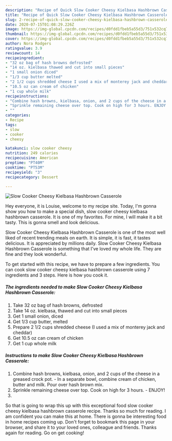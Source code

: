 ```yaml
---
description: "Recipe of Quick Slow Cooker Cheesy Kielbasa Hashbrown Casserole"
title: "Recipe of Quick Slow Cooker Cheesy Kielbasa Hashbrown Casserole"
slug: 2-recipe-of-quick-slow-cooker-cheesy-kielbasa-hashbrown-casserole
date: 2020-07-15T01:08:29.226Z
image: https://img-global.cpcdn.com/recipes/d0fdd1fbeb5a55d3/751x532cq70/slow-cooker-cheesy-kielbasa-hashbrown-casserole-recipe-main-photo.jpg
thumbnail: https://img-global.cpcdn.com/recipes/d0fdd1fbeb5a55d3/751x532cq70/slow-cooker-cheesy-kielbasa-hashbrown-casserole-recipe-main-photo.jpg
cover: https://img-global.cpcdn.com/recipes/d0fdd1fbeb5a55d3/751x532cq70/slow-cooker-cheesy-kielbasa-hashbrown-casserole-recipe-main-photo.jpg
author: Nora Rodgers
ratingvalue: 3.9
reviewcount: 14
recipeingredient:
- "32 oz bag of hash browns defrosted"
- "14 oz. kielbasa thawed and cut into small pieces"
- "1 small onion diced"
- "1/3 cup butter melted"
- "2 1/2 cups shredded cheese I used a mix of monterey jack and cheddar"
- "10.5 oz can cream of chicken"
- "1 cup whole milk"
recipeinstructions:
- "Combine hash browns, kielbasa, onion, and 2 cups of the cheese in a greased crock pot. In a separate bowl, combine cream of chicken, butter and milk. Pour over hash brown mix."
- "Sprinkle remaining cheese over top. Cook on high for 3 hours. ENJOY!"
- ""
categories:
- Recipe
tags:
- slow
- cooker
- cheesy

katakunci: slow cooker cheesy 
nutrition: 249 calories
recipecuisine: American
preptime: "PT40M"
cooktime: "PT53M"
recipeyield: "3"
recipecategory: Dessert

---
```



![Slow Cooker Cheesy Kielbasa Hashbrown Casserole](https://img-global.cpcdn.com/recipes/d0fdd1fbeb5a55d3/751x532cq70/slow-cooker-cheesy-kielbasa-hashbrown-casserole-recipe-main-photo.jpg)

Hey everyone, it is Louise, welcome to my recipe site. Today, I'm gonna show you how to make a special dish, slow cooker cheesy kielbasa hashbrown casserole. It is one of my favorites. For mine, I will make it a bit tasty. This is gonna smell and look delicious.

Slow Cooker Cheesy Kielbasa Hashbrown Casserole is one of the most well liked of recent trending meals on earth. It is simple, it is fast, it tastes delicious. It is appreciated by millions daily. Slow Cooker Cheesy Kielbasa Hashbrown Casserole is something that I've loved my whole life. They are fine and they look wonderful.




To get started with this recipe, we have to prepare a few ingredients. You can cook slow cooker cheesy kielbasa hashbrown casserole using 7 ingredients and 3 steps. Here is how you cook it.

##### The ingredients needed to make Slow Cooker Cheesy Kielbasa Hashbrown Casserole:

1. Take 32 oz bag of hash browns, defrosted
1. Take 14 oz. kielbasa, thawed and cut into small pieces
1. Get 1 small onion, diced
1. Get 1/3 cup butter, melted
1. Prepare 2 1/2 cups shredded cheese (I used a mix of monterey jack and cheddar)
1. Get 10.5 oz can cream of chicken
1. Get 1 cup whole milk




##### Instructions to make Slow Cooker Cheesy Kielbasa Hashbrown Casserole:

1. Combine hash browns, kielbasa, onion, and 2 cups of the cheese in a greased crock pot. - In a separate bowl, combine cream of chicken, butter and milk. Pour over hash brown mix.
1. Sprinkle remaining cheese over top. Cook on high for 3 hours. - ENJOY!
1. 




So that is going to wrap this up with this exceptional food slow cooker cheesy kielbasa hashbrown casserole recipe. Thanks so much for reading. I am confident you can make this at home. There is gonna be interesting food in home recipes coming up. Don't forget to bookmark this page in your browser, and share it to your loved ones, colleague and friends. Thanks again for reading. Go on get cooking!

